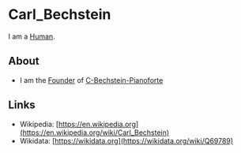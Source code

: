 # Carl_Bechstein

I am a [Human](40000001.md).

## About

- I am the [Founder](600098.md) of [C-Bechstein-Pianoforte](240000041.md)

## Links

- Wikipedia: [https://en.wikipedia.org](https://en.wikipedia.org/wiki/Carl_Bechstein)
- Wikidata: [https://wikidata.org](https://wikidata.org/wiki/Q69789)
